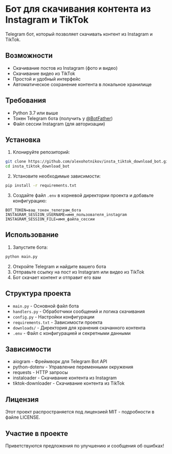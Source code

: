 # Бот для скачивания контента из Instagram и TikTok

Telegram бот, который позволяет скачивать контент из Instagram и TikTok.

## Возможности

- Скачивание постов из Instagram (фото и видео)
- Скачивание видео из TikTok
- Простой и удобный интерфейс
- Автоматическое сохранение контента в локальное хранилище

## Требования

- Python 3.7 или выше
- Токен Telegram бота (получить у [@BotFather](https://t.me/BotFather))
- Файл сессии Instagram (для авторизации)

## Установка

1. Клонируйте репозиторий:
```bash
git clone https://github.com/alexohotnikov/insta_tiktok_download_bot.git
cd insta_tiktok_download_bot
```

2. Установите необходимые зависимости:
```bash
pip install -r requirements.txt
```

3. Создайте файл `.env` в корневой директории проекта и добавьте конфигурацию:
```
BOT_TOKEN=ваш_токен_телеграм_бота
INSTAGRAM_SESSION_USERNAME=имя_пользователя_instagram
INSTAGRAM_SESSION_FILE=имя_файла_сессии
```

## Использование

1. Запустите бота:
```bash
python main.py
```

2. Откройте Telegram и найдите вашего бота
3. Отправьте ссылку на пост из Instagram или видео из TikTok
4. Бот скачает контент и отправит его вам

## Структура проекта

- `main.py` - Основной файл бота
- `handlers.py` - Обработчики сообщений и логика скачивания
- `config.py` - Настройки конфигурации
- `requirements.txt` - Зависимости проекта
- `downloads/` - Директория для хранения скачанного контента
- `.env` - Файл с конфигурацией и секретными данными

## Зависимости

- aiogram - Фреймворк для Telegram Bot API
- python-dotenv - Управление переменными окружения
- requests - HTTP запросы
- instaloader - Скачивание контента из Instagram
- tiktok-downloader - Скачивание контента из TikTok

## Лицензия

Этот проект распространяется под лицензией MIT - подробности в файле LICENSE.

## Участие в проекте

Приветствуются предложения по улучшению и сообщения об ошибках! 